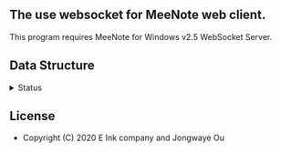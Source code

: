 ## The use websocket for MeeNote web client.

This program requires MeeNote for Windows v2.5 WebSocket Server.

## Data Structure

<details>
  <summary>Status</summary>
    * err :           Error Message.
  
    * sync :          Synchronize server and client data.
  
    * usbconnect :
  
    * usbdisconnect :
  
    * rece :
  
</details>











## License
  * Copyright (C) 2020 E Ink company and Jongwaye Ou